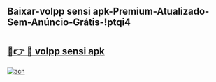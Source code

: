 
## Baixar-volpp sensi apk-Premium-Atualizado-Sem-Anúncio-Grátis-!ptqi4

# <h2><a href="https://andorid.site?title=volpp_sensi_apk&ref=27">🔗👉 🔴 volpp sensi apk</a></h2>

[![acn](https://github.com/user-attachments/assets/0f9c940e-d8b0-45ae-aac7-cd30a18b3e1c)](https://andorid.site?title=volpp_sensi_apk&ref=27)

